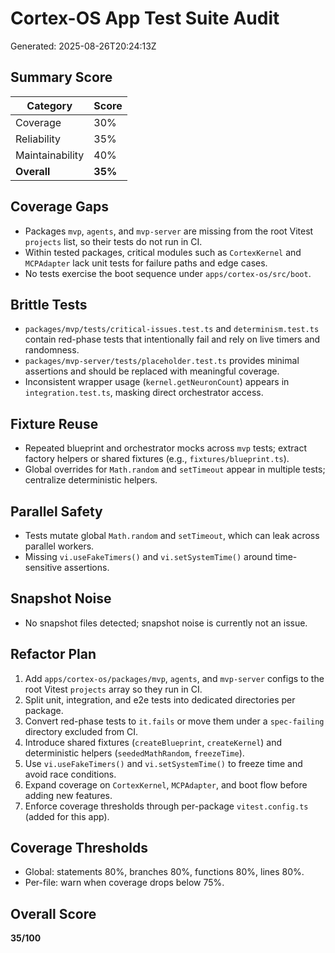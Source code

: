 # Cortex-OS App Test Suite Audit

Generated: 2025-08-26T20:24:13Z

## Summary Score
| Category | Score |
| --- | --- |
| Coverage | 30% |
| Reliability | 35% |
| Maintainability | 40% |
| **Overall** | **35%** |

## Coverage Gaps
- Packages `mvp`, `agents`, and `mvp-server` are missing from the root Vitest `projects` list, so their tests do not run in CI.
- Within tested packages, critical modules such as `CortexKernel` and `MCPAdapter` lack unit tests for failure paths and edge cases.
- No tests exercise the boot sequence under `apps/cortex-os/src/boot`.

## Brittle Tests
- `packages/mvp/tests/critical-issues.test.ts` and `determinism.test.ts` contain red-phase tests that intentionally fail and rely on live timers and randomness.
- `packages/mvp-server/tests/placeholder.test.ts` provides minimal assertions and should be replaced with meaningful coverage.
- Inconsistent wrapper usage (`kernel.getNeuronCount`) appears in `integration.test.ts`, masking direct orchestrator access.

## Fixture Reuse
- Repeated blueprint and orchestrator mocks across `mvp` tests; extract factory helpers or shared fixtures (e.g., `fixtures/blueprint.ts`).
- Global overrides for `Math.random` and `setTimeout` appear in multiple tests; centralize deterministic helpers.

## Parallel Safety
- Tests mutate global `Math.random` and `setTimeout`, which can leak across parallel workers.
- Missing `vi.useFakeTimers()` and `vi.setSystemTime()` around time-sensitive assertions.

## Snapshot Noise
- No snapshot files detected; snapshot noise is currently not an issue.

## Refactor Plan
1. Add `apps/cortex-os/packages/mvp`, `agents`, and `mvp-server` configs to the root Vitest `projects` array so they run in CI.
2. Split unit, integration, and e2e tests into dedicated directories per package.
3. Convert red-phase tests to `it.fails` or move them under a `spec-failing` directory excluded from CI.
4. Introduce shared fixtures (`createBlueprint`, `createKernel`) and deterministic helpers (`seededMathRandom`, `freezeTime`).
5. Use `vi.useFakeTimers()` and `vi.setSystemTime()` to freeze time and avoid race conditions.
6. Expand coverage on `CortexKernel`, `MCPAdapter`, and boot flow before adding new features.
7. Enforce coverage thresholds through per-package `vitest.config.ts` (added for this app).

## Coverage Thresholds
- Global: statements 80%, branches 80%, functions 80%, lines 80%.
- Per-file: warn when coverage drops below 75%.

## Overall Score
**35/100**

